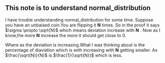## This note is to understand normal_distribution

I have trouble understanding normal_distribution for some time.
Suppose you have an unbaised coin.You are flipping it **N** times. So in the proof it says 
$\sigma \propto \sqrt{N}$ which means deviation increase with **N** . Now as I know,the more **N** increase the more
it should get close to 0.

Where as the deviation is increasing.What I was thinking about is the percentage of diaviation which is with increasing with **N** getting smaller. As $\frac{\sqrt{N}}{N}$ is $\frac{1}{\sqrt{N}}$ which is less. 

